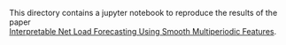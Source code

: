 This directory contains a jupyter notebook to reproduce the results of the paper  
[Interpretable Net Load Forecasting Using Smooth Multiperiodic Features](https://web.stanford.edu/~boyd/papers/multiperiodic_forecasting.html).
